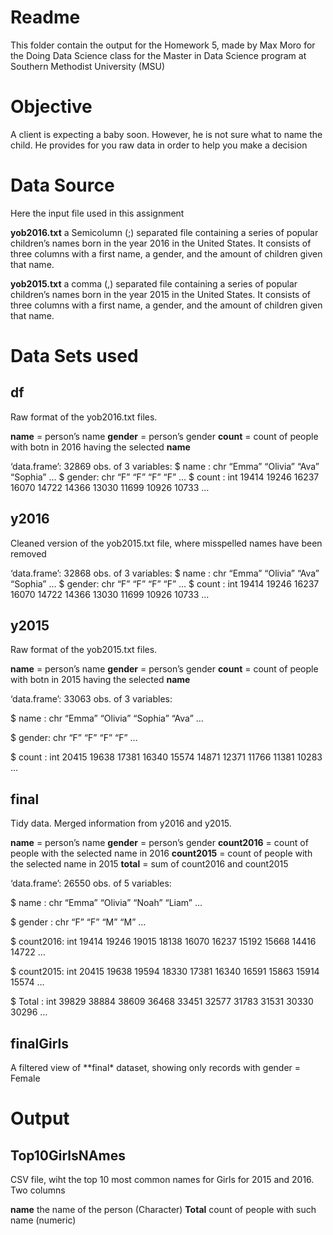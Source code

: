 Readme
======

This folder contain the output for the Homework 5, made by Max Moro for
the Doing Data Science class for the Master in Data Science program at
Southern Methodist University (MSU)

Objective
=========

A client is expecting a baby soon. However, he is not sure what to name
the child. He provides for you raw data in order to help you make a
decision

Data Source
===========

Here the input file used in this assignment

**yob2016.txt** a Semicolumn (;) separated file containing a series of
popular children’s names born in the year 2016 in the United States. It
consists of three columns with a first name, a gender, and the amount of
children given that name.

**yob2015.txt** a comma (,) separated file containing a series of
popular children’s names born in the year 2015 in the United States. It
consists of three columns with a first name, a gender, and the amount of
children given that name.

Data Sets used
==============

df
--

Raw format of the yob2016.txt files.

**name** = person’s name **gender** = person’s gender **count** = count
of people with botn in 2016 having the selected **name**

‘data.frame’: 32869 obs. of 3 variables: $ name : chr “Emma” “Olivia”
“Ava” “Sophia” … $ gender: chr “F” “F” “F” “F” … $ count : int 19414
19246 16237 16070 14722 14366 13030 11699 10926 10733 …

y2016
-----

Cleaned version of the yob2015.txt file, where misspelled names have
been removed

‘data.frame’: 32868 obs. of 3 variables: $ name : chr “Emma” “Olivia”
“Ava” “Sophia” … $ gender: chr “F” “F” “F” “F” … $ count : int 19414
19246 16237 16070 14722 14366 13030 11699 10926 10733 …

y2015
-----

Raw format of the yob2015.txt files.

**name** = person’s name **gender** = person’s gender **count** = count
of people with botn in 2015 having the selected **name**

‘data.frame’: 33063 obs. of 3 variables:

$ name : chr “Emma” “Olivia” “Sophia” “Ava” …

$ gender: chr “F” “F” “F” “F” …

$ count : int 20415 19638 17381 16340 15574 14871 12371 11766 11381
10283 …

final
-----

Tidy data. Merged information from y2016 and y2015.

**name** = person’s name **gender** = person’s gender **count2016** =
count of people with the selected name in 2016 **count2015** = count of
people with the selected name in 2015 **total** = sum of count2016 and
count2015

‘data.frame’: 26550 obs. of 5 variables:

$ name : chr “Emma” “Olivia” “Noah” “Liam” …

$ gender : chr “F” “F” “M” “M” …

$ count2016: int 19414 19246 19015 18138 16070 16237 15192 15668 14416
14722 …

$ count2015: int 20415 19638 19594 18330 17381 16340 16591 15863 15914
15574 …

$ Total : int 39829 38884 38609 36468 33451 32577 31783 31531 30330
30296 …

finalGirls
----------

A filtered view of \*\*final\* dataset, showing only records with gender
= Female

Output
======

Top10GirlsNAmes
---------------

CSV file, wiht the top 10 most common names for Girls for 2015 and 2016.
Two columns

**name** the name of the person (Character) **Total** count of people
with such name (numeric)
